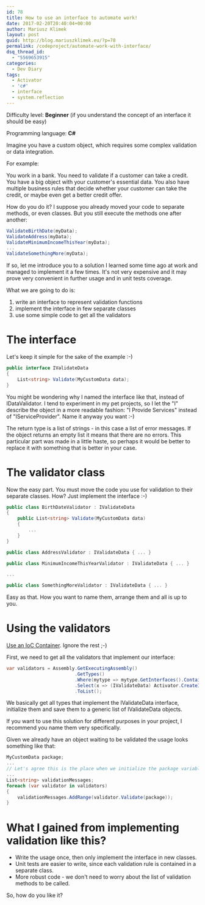 ```yaml
---
id: 78
title: How to use an interface to automate work!
date: 2017-02-20T20:40:04+00:00
author: Mariusz Klimek
layout: post
guid: http://blog.mariuszklimek.eu/?p=78
permalink: /codeproject/automate-work-with-interface/
dsq_thread_id:
  - "5569653915"
categories:
  - Dev Diary
tags:
  - Activator
  - 'c#'
  - interface
  - system.reflection
---
```

Difficulty level: **Beginner** (if you understand the concept of an interface it should be easy)

Programming language: **C#**

Imagine you have a custom object, which requires some complex validation or data integration.

For example:

You work in a bank. You need to validate if a customer can take a credit. You have a big object with your customer's essential data. You also have multiple business rules that decide whether your customer can take the credit, or maybe even get a better credit offer.

How do you do it? I suppose you already moved your code to separate methods, or even classes. But you still execute the methods one after another:

```c#
ValidateBirthDate(myData);
ValidateAddress(myData);
ValidateMinimumIncomeThisYear(myData);
...
ValidateSomethingMore(myData);
```

If so, let me introduce you to a solution I learned some time ago at work and managed to implement it a few times. It's not very expensive and it may prove very convenient in further usage and in unit tests coverage.

What we are going to do is:

  1. write an interface to represent validation functions
  2. implement the interface in few separate classes
  3. use some simple code to get all the validators

# The interface

Let's keep it simple for the sake of the example :-)

```c#
public interface IValidateData
{
    List<string> Validate(MyCustomData data);
}
```

You might be wondering why I named the interface like that, instead of IDataValidator. I tend to experiment in my pet projects, so I let the "I" describe the object in a more readable fashion: "I Provide Services" instead of "IServiceProvider". Name it anyway you want :-)

The return type is a list of strings - in this case a list of error messages. If the object returns an empty list it means that there are no errors. This particular part was made in a little haste, so perhaps it would be better to replace it with something that is better in your case.

# The validator class

Now the easy part. You must move the code you use for validation to their separate classes. How? Just implement the interface :-)

```c#
public class BirthDateValidator : IValidateData
{
    public List<string> Validate(MyCustomData data)
    {
        ...
    }
}

public class AddressValidator : IValidateData { ... }

public class MinimumIncomeThisYearValidator : IValidateData { ... }

...

public class SomethingMoreValidator : IValidateData { ... }
```

Easy as that. How you want to name them, arrange them and all is up to you.

# Using the validators

[Use an IoC Container](http://blog.mariuszklimek.eu/adventures-in-c-sharp/ioc-container-will-upgrade-your-rank/). Ignore the rest ;-)

First, we need to get all the validators that implement our interface:

```c#
var validators = Assembly.GetExecutingAssembly()
                         .GetTypes()
                         .Where(mytype => mytype.GetInterfaces().Contains(typeof(IValidateData)))
                         .Select(x => (IValidateData) Activator.CreateInstance(x))
                         .ToList();
```

We basically get all types that implement the IValidateData interface, initialize them and save them to a generic list of IValidateData objects.

If you want to use this solution for different purposes in your project, I recommend you name them very specifically.

Given we already have an object waiting to be validated the usage looks something like that:

```c#
MyCustomData package;
...
// Let's agree this is the place when we initialize the package variable
...
List<string> validationMessages;
foreach (var validator in validators)
{
    validationMessages.AddRange(validator.Validate(package));
}
```

# **What I gained from implementing validation like this?**

* Write the usage once, then only implement the interface in new classes.
* Unit tests are easier to write, since each validation rule is contained in a separate class.
* More robust code - we don't need to worry about the list of validation methods to be called.

So, how do you like it?